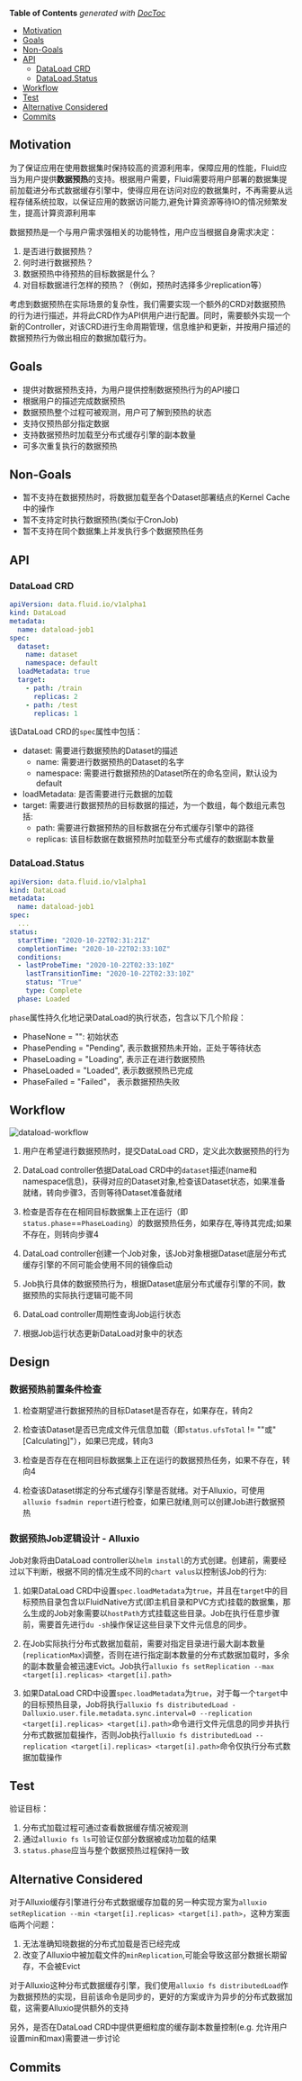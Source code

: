 <!-- START doctoc generated TOC please keep comment here to allow auto update -->
<!-- DON'T EDIT THIS SECTION, INSTEAD RE-RUN doctoc TO UPDATE -->
**Table of Contents**  *generated with [DocToc](https://github.com/thlorenz/doctoc)*

- [Motivation](#motivation)
- [Goals](#goals)
- [Non-Goals](#non-goals)
- [API](#api)
  - [DataLoad CRD](#dataload-crd)
  - [DataLoad.Status](#dataloadstatus)
- [Workflow](#workflow)
- [Test](#test)
- [Alternative Considered](#alternative-considered)
- [Commits](#commits)

<!-- END doctoc generated TOC please keep comment here to allow auto update -->

## Motivation

为了保证应用在使用数据集时保持较高的资源利用率，保障应用的性能，Fluid应当为用户提供**数据预热**的支持。根据用户需要，Fluid需要将用户部署的数据集提前加载进分布式数据缓存引擎中，使得应用在访问对应的数据集时，不再需要从远程存储系统拉取，以保证应用的数据访问能力,避免计算资源等待IO的情况频繁发生，提高计算资源利用率

数据预热是一个与用户需求强相关的功能特性，用户应当根据自身需求决定：
1. 是否进行数据预热？
2. 何时进行数据预热？
3. 数据预热中待预热的目标数据是什么？
4. 对目标数据进行怎样的预热？（例如，预热时选择多少replication等）

考虑到数据预热在实际场景的复杂性，我们需要实现一个额外的CRD对数据预热的行为进行描述，并将此CRD作为API供用户进行配置。同时，需要额外实现一个新的Controller，对该CRD进行生命周期管理，信息维护和更新，并按用户描述的数据预热行为做出相应的数据加载行为。

## Goals
- 提供对数据预热支持，为用户提供控制数据预热行为的API接口
- 根据用户的描述完成数据预热
- 数据预热整个过程可被观测，用户可了解到预热的状态
- 支持仅预热部分指定数据
- 支持数据预热时加载至分布式缓存引擎的副本数量
- 可多次重复执行的数据预热

## Non-Goals
- 暂不支持在数据预热时，将数据加载至各个Dataset部署结点的Kernel Cache中的操作
- 暂不支持定时执行数据预热(类似于CronJob)
- 暂不支持在同个数据集上并发执行多个数据预热任务

## API

### DataLoad CRD
```yaml
apiVersion: data.fluid.io/v1alpha1
kind: DataLoad
metadata:
  name: dataload-job1
spec:
  dataset:
    name: dataset
    namespace: default
  loadMetadata: true
  target:
    - path: /train
      replicas: 2
    - path: /test
      replicas: 1
```

该DataLoad CRD的`spec`属性中包括：
- dataset: 需要进行数据预热的Dataset的描述
  - name: 需要进行数据预热的Dataset的名字
  - namespace: 需要进行数据预热的Dataset所在的命名空间，默认设为default
- loadMetadata: 是否需要进行元数据的加载
- target: 需要进行数据预热的目标数据的描述，为一个数组，每个数组元素包括:
  - path: 需要进行数据预热的目标数据在分布式缓存引擎中的路径
  - replicas: 该目标数据在数据预热时加载至分布式缓存的数据副本数量

### DataLoad.Status
```yaml
apiVersion: data.fluid.io/v1alpha1
kind: DataLoad
metadata:
  name: dataload-job1
spec:
  ...
status:
  startTime: "2020-10-22T02:31:21Z"
  completionTime: "2020-10-22T02:33:10Z"
  conditions:
  - lastProbeTime: "2020-10-22T02:33:10Z"
    lastTransitionTime: "2020-10-22T02:33:10Z"
    status: "True"
    type: Complete
  phase: Loaded
```
`phase`属性持久化地记录DataLoad的执行状态，包含以下几个阶段：
- PhaseNone = "": 初始状态
- PhasePending = "Pending", 表示数据预热未开始，正处于等待状态
- PhaseLoading = "Loading", 表示正在进行数据预热
- PhaseLoaded = "Loaded", 表示数据预热已完成
- PhaseFailed = "Failed"， 表示数据预热失败

## Workflow

![dataload-workflow](images/dataload-workflow.png)

1. 用户在希望进行数据预热时，提交DataLoad CRD，定义此次数据预热的行为

2. DataLoad controller依据DataLoad CRD中的`dataset`描述(name和namespace信息)，获得对应的Dataset对象,检查该Dataset状态，如果准备就绪，转向步骤3，否则等待Dataset准备就绪

3. 检查是否存在在相同目标数据集上正在运行（即`status.phase`==`PhaseLoading`）的数据预热任务，如果存在,等待其完成;如果不存在，则转向步骤4
   
4. DataLoad controller创建一个Job对象，该Job对象根据Dataset底层分布式缓存引擎的不同可能会使用不同的镜像启动
   
5. Job执行具体的数据预热行为，根据Dataset底层分布式缓存引擎的不同，数据预热的实际执行逻辑可能不同

6. DataLoad controller周期性查询Job运行状态

7. 根据Job运行状态更新DataLoad对象中的状态

## Design

### 数据预热前置条件检查

1. 检查期望进行数据预热的目标Dataset是否存在，如果存在，转向2

2. 检查该Dataset是否已完成文件元信息加载（即`status.ufsTotal` != ""或"[Calculating]"），如果已完成，转向3

3. 检查是否存在在相同目标数据集上正在运行的数据预热任务，如果不存在，转向4

4. 检查该Dataset绑定的分布式缓存引擎是否就绪。对于Alluxio，可使用`alluxio fsadmin report`进行检查，如果已就绪,则可以创建Job进行数据预热

### 数据预热Job逻辑设计 - Alluxio

Job对象将由DataLoad controller以`helm install`的方式创建。创建前，需要经过以下判断，根据不同的情况生成不同的`chart valus`以控制该Job的行为:

1. 如果DataLoad CRD中设置`spec.loadMetadata`为`true`，并且在`target`中的目标预热目录包含以FluidNative方式(即主机目录和PVC方式)挂载的数据集，那么生成的Job对象需要以`hostPath`方式挂载这些目录。Job在执行任意步骤前，需要首先进行`du -sh`操作保证这些目录下文件元信息的同步。

2. 在Job实际执行分布式数据加载前，需要对指定目录进行最大副本数量(`replicationMax`)调整，否则在进行指定副本数量的分布式数据加载时，多余的副本数量会被迅速Evict。Job执行`alluxio fs setReplication --max <target[i].replicas> <target[i].path>`

3. 如果DataLoad CRD中设置`spec.loadMetadata`为`true`，对于每一个`target`中的目标预热目录，Job将执行`alluxio fs distributedLoad -Dalluxio.user.file.metadata.sync.interval=0 --replication <target[i].replicas> <target[i].path>`命令进行文件元信息的同步并执行分布式数据加载操作，否则Job执行`alluxio fs distributedLoad --replication <target[i].replicas> <target[i].path>`命令仅执行分布式数据加载操作

## Test

验证目标：

1. 分布式加载过程可通过查看数据缓存情况被观测
2. 通过`alluxio fs ls`可验证仅部分数据被成功加载的结果
3. `status.phase`应当与整个数据预热过程保持一致

## Alternative Considered 
对于Alluxio缓存引擎进行分布式数据缓存加载的另一种实现方案为`alluxio setReplication --min <target[i].replicas> <target[i].path>`，这种方案面临两个问题：
  
  1. 无法准确知晓数据的分布式加载是否已经完成
  2. 改变了Alluxio中被加载文件的`minReplication`,可能会导致这部分数据长期留存，不会被Evict

对于Alluxio这种分布式数据缓存引擎，我们使用`alluxio fs distributedLoad`作为数据预热的实现，目前该命令是同步的，更好的方案或许为异步的分布式数据加载，这需要Alluxio提供额外的支持

另外，是否在DataLoad CRD中提供更细粒度的缓存副本数量控制(e.g. 允许用户设置min和max)需要进一步讨论
## Commits

